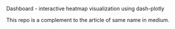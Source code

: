 Dashboard - interactive heatmap visualization using dash-plotly

This repo is a complement to the article of same name in medium.
